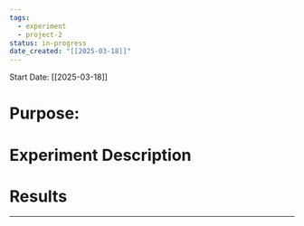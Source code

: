 ```yaml
---
tags:
  - experiment
  - project-2
status: in-progress
date_created: "[[2025-03-18]]"
---
```

Start Date: [[2025-03-18]]


# **Purpose:**  



# **Experiment Description** 




# **Results**


---

